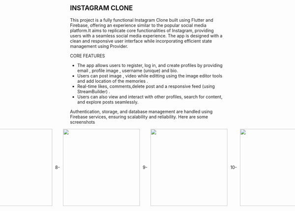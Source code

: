 

## INSTAGRAM CLONE 
This project is a fully functional Instagram Clone built using Flutter and Firebase, offering an experience similar to the popular social media platform.It aims to replicate core functionalities of Instagram, providing users with a seamless social media experience. The app is designed with a clean and responsive user interface while incorporating efficient state management using Provider.

CORE FEATURES

 - The app allows users to register, log in, and create profiles by providing email , profile image , username (unique) and bio.
 - Users can post image , video while editting using the image editor tools and add location of the memories .
 - Real-time likes, comments,delete post and a responsive feed (using StreamBuilder) .
 -  Users can also view and interact with other profiles, search for content, and explore posts seamlessly.


Authentication, storage, and database management are handled using Firebase services, ensuring scalability and reliability. Here are some screenshots

<div style="display: flex; justify-content: center; align-items: center; gap: 10px;">
1- <img src="https://github.com/user-attachments/assets/baba64a0-ed63-4e85-b211-685ddb416adf" width="250"> 
2- <img src="https://github.com/user-attachments/assets/2bef91ee-ac15-4e4b-a310-e1f5e26bd00f" width="250"> 
3- <img src="https://github.com/user-attachments/assets/2c3cff11-b39f-4e99-873d-8e2ecf735d15" width="250">
4- <img src="https://github.com/user-attachments/assets/eb1ed11e-ef92-4d42-a119-442dd749f9b1" width="250">
5- <img src="https://github.com/user-attachments/assets/9d2f8210-8a77-4767-9cc5-6e4a637ee73d" width="250">
6- <img src="https://github.com/user-attachments/assets/8184fffe-f6f2-4c68-8fe8-a377f19bd874" width="250">
7- <img src="https://github.com/user-attachments/assets/d3fc0591-817e-4ed6-89be-7fc3f193cfcd" width="250">
8- <img src="https://github.com/user-attachments/assets/2c5879a6-4891-4a9b-8b3d-06b5a5006ba7" width="250">
9- <img src="https://github.com/user-attachments/assets/651ce190-94ca-4486-8663-ac1786dc49d3" width="250">
10- <img src="https://github.com/user-attachments/assets/ad45c3de-89c6-4587-9bfc-d7296cc00f5e" width="250">
11- <img src="https://github.com/user-attachments/assets/d325edc3-b085-4b78-b70f-a1ebb8f20485" width="250">
12- <img src="https://github.com/user-attachments/assets/3960665a-d9b1-49b5-bf1e-a35297169377" width="250">
13- <img src="https://github.com/user-attachments/assets/adfcac33-2ddb-4639-bdb2-4687105bf838" width="250">
14- <img src="https://github.com/user-attachments/assets/8ecd5e89-75d4-49ec-929a-d7b0767a32d2" width="250">
15- <img src="https://github.com/user-attachments/assets/00a3b869-ff75-45b3-bade-3c26cf7da7e7" width="250">
16- <img src="https://github.com/user-attachments/assets/7166f6ef-d768-4c92-b3f8-0b68bce25594" width="250">

</div>

